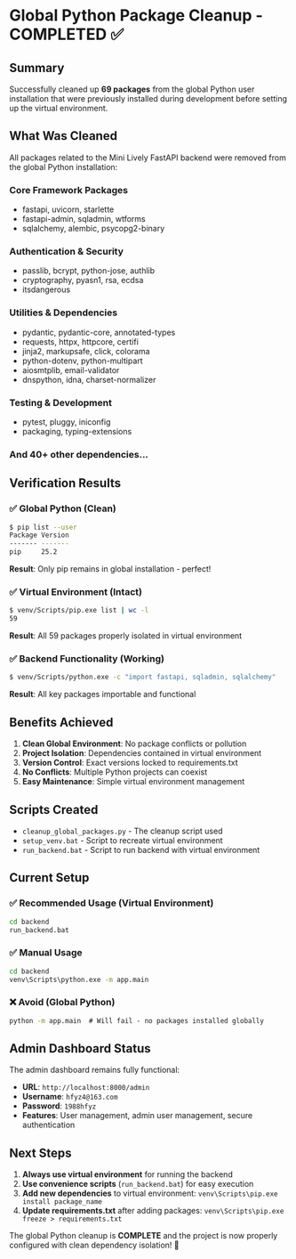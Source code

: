# Global Python Package Cleanup - COMPLETED ✅

## Summary
Successfully cleaned up **69 packages** from the global Python user installation that were previously installed during development before setting up the virtual environment.

## What Was Cleaned
All packages related to the Mini Lively FastAPI backend were removed from the global Python installation:

### Core Framework Packages
- fastapi, uvicorn, starlette
- fastapi-admin, sqladmin, wtforms
- sqlalchemy, alembic, psycopg2-binary

### Authentication & Security
- passlib, bcrypt, python-jose, authlib
- cryptography, pyasn1, rsa, ecdsa
- itsdangerous

### Utilities & Dependencies  
- pydantic, pydantic-core, annotated-types
- requests, httpx, httpcore, certifi
- jinja2, markupsafe, click, colorama
- python-dotenv, python-multipart
- aiosmtplib, email-validator
- dnspython, idna, charset-normalizer

### Testing & Development
- pytest, pluggy, iniconfig
- packaging, typing-extensions

### And 40+ other dependencies...

## Verification Results

### ✅ Global Python (Clean)
```bash
$ pip list --user
Package Version
------- -------
pip     25.2
```
**Result**: Only pip remains in global installation - perfect!

### ✅ Virtual Environment (Intact)  
```bash  
$ venv/Scripts/pip.exe list | wc -l
59
```
**Result**: All 59 packages properly isolated in virtual environment

### ✅ Backend Functionality (Working)
```bash
$ venv/Scripts/python.exe -c "import fastapi, sqladmin, sqlalchemy"
```
**Result**: All key packages importable and functional

## Benefits Achieved

1. **Clean Global Environment**: No package conflicts or pollution
2. **Project Isolation**: Dependencies contained in virtual environment
3. **Version Control**: Exact versions locked to requirements.txt
4. **No Conflicts**: Multiple Python projects can coexist
5. **Easy Maintenance**: Simple virtual environment management

## Scripts Created

- `cleanup_global_packages.py` - The cleanup script used
- `setup_venv.bat` - Script to recreate virtual environment
- `run_backend.bat` - Script to run backend with virtual environment

## Current Setup

### ✅ Recommended Usage (Virtual Environment)
```cmd
cd backend
run_backend.bat
```

### ✅ Manual Usage
```cmd  
cd backend
venv\Scripts\python.exe -m app.main
```

### ❌ Avoid (Global Python)
```cmd
python -m app.main  # Will fail - no packages installed globally
```

## Admin Dashboard Status

The admin dashboard remains fully functional:
- **URL**: `http://localhost:8000/admin`
- **Username**: `hfyz4@163.com`  
- **Password**: `1988hfyz`
- **Features**: User management, admin user management, secure authentication

## Next Steps

1. **Always use virtual environment** for running the backend
2. **Use convenience scripts** (`run_backend.bat`) for easy execution  
3. **Add new dependencies** to virtual environment: `venv\Scripts\pip.exe install package_name`
4. **Update requirements.txt** after adding packages: `venv\Scripts\pip.exe freeze > requirements.txt`

The global Python cleanup is **COMPLETE** and the project is now properly configured with clean dependency isolation! 🎉